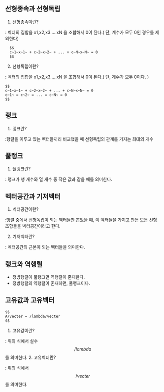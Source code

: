 
## 선형종속과 선형독립
1. 선형종속이란?

: 벡터의 집합을 x1,x2,x3.....xN 을 조합해서 0이 된다.( 단, 계수가 모두 0인 경우를 제외한다)
```
  $$
  c~1~x~1~ + c~2~x~2~ + ... + c~N~x~N~ = 0 
  $$
```
2. 선형독립이란?

: 벡터의 집합을 x1,x2,x3.....xN 을 조합해서 0이 된다.( 단, 계수가 모두 0이다. )
```
$$
c~1~x~1~ + c~2~x~2~ + ... + c~N~x~N~ = 0
c~1~ = c~2~ = ... = c~N~ = 0
$$
```

## 랭크
1. 랭크란?

:행렬을 이루고 있는 벡터들끼리 비교했을 때 선형독립의 관계를 가지는 최대의 개수

## 풀랭크
1. 풀랭크란?

: 랭크가 행 개수와 열 개수 중 작은 값과 같을 때를 의미한다.

## 벡터공간과 기저벡터
1. 벡터공간이란?

:행렬 중에서 선형독립이 되는 벡터들만 뽑았을 때, 이 벡터들을 가지고 만든 모든 선형조합들을 벡터공간이라고 한다.

2. 기저벡터란?

: 벡터공간의 근본이 되는 벡터들을 의미한다.

## 랭크와 역행렬
- 정방행렬이 풀랭크면 역행렬이 존재한다.
- 정방행렬의 역행렬이 존재하면, 풀랭크이다.

## 고유값과 고유벡터
```
$$
A/vecter = /lambda/vecter
$$
```
1. 고유값이란?

: 위의 식에서 실수 $$/lambda $$ 를 의미한다.
2. 고유벡터란?

: 위의 식에서 $$/vecter $$ 를 의미한다.

